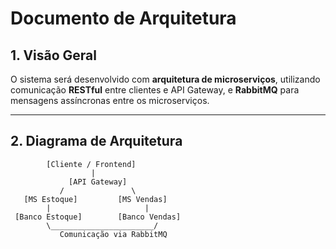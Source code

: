 # Documento de Arquitetura

## 1. Visão Geral

O sistema será desenvolvido com **arquitetura de microserviços**, utilizando comunicação **RESTful** entre clientes e API Gateway, e **RabbitMQ** para mensagens assíncronas entre os microserviços.

---

## 2. Diagrama de Arquitetura

```plaintext
        [Cliente / Frontend]
                  |
             [API Gateway]
           /               \
   [MS Estoque]         [MS Vendas]
        |                     |
 [Banco Estoque]        [Banco Vendas]
        \_______________________/
           Comunicação via RabbitMQ